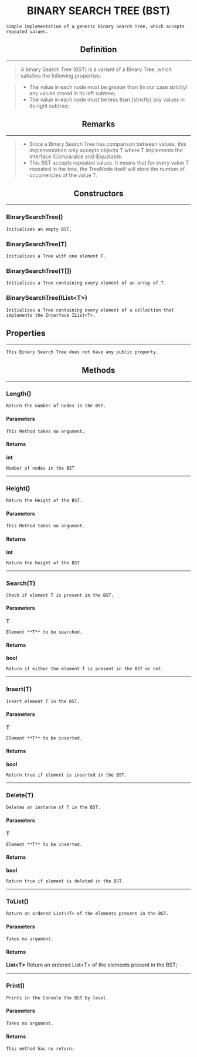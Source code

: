 # <center> BINARY SEARCH TREE (BST) </center>
    Simple implementation of a generic Binary Search Tree, which accepts repeated values.

## <center> Definition </center>
------------
> A binary Search Tree (BST) is a variant of a Binary Tree, which satisfies the following properties:

> - The value in each node must be greater than (in our case strictly) any values stored in its left subtree;
> - The value in each node must be less than (strictly) any values in its right subtree;

## <center> Remarks </center>
----------
> - Since a Binary Search Tree has comparison between values, this implementation only accepts objects T where T implements the Interface IComparable and IEquatable.
> - This BST accepts repeated values. It means that for every value T repeated in the tree, the TreeNode itself will store the number of occurrencies of the value T.

## <center> Constructors </center>
--------------
### BinarySearchTree()
    Initializes an empty BST.
### BinarySearchTree(T)
    Initializes a Tree with one element T.
### BinarySearchTree(T[])
    Initializes a Tree containing every element of an array of T.
### BinarySearchTree(IList\<T\>)
    Initializes a Tree containing every element of a collection that implements the Interface IList<T>.


## Properties
-------------
    This Binary Search Tree does not have any public property.

## <center> Methods </center>
-------------

### Length()
    Return the number of nodes in the BST.

#### Parameters
    This Method takes no argument.
#### Returns
**int**

    Number of nodes in the BST
_______________
### Height()
    Return the Height of the BST.

#### Parameters
    This Method takes no argument.
#### Returns
**int**

    Return the height of the BST
_______________
### Search(T)
    Check if element T is present in the BST.

#### Parameters
**T**
    
    Element **T** to be searched.
#### Returns
**bool**
    
    Return if either the element T is present in the BST or not.
_______________
### Insert(T)
    Insert element T in the BST.

#### Parameters
**T**

    Element **T** to be inserted.
#### Returns
**bool**

    Return true if element is inserted in the BST.
_______________
### Delete(T)
    Deletes an instance of T in the BST.
#### Parameters
**T**

    Element **T** to be inserted.

#### Returns
**bool**

    Return true if element is deleted in the BST.
_______________
### ToList()
    Return an ordered List\<T> of the elements present in the BST.

#### Parameters
    Takes no argument.
#### Returns
**List\<T>**
    Return an ordered List\<T> of the elements present in the BST;
_______________
### Print()
    Prints in the Console the BST by level.

#### Parameters
    Takes no argument.
#### Returns
    This method has no return;